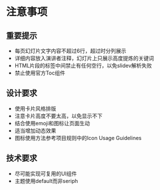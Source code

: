 # 注意事项

## 重要提示
- 每页幻灯片文字内容不超过6行，超过时分列展示
- 详细内容放入演讲者注释，幻灯片上只展示高度提炼的关键词
- HTML片段的标签中间禁止有任何空行，以免slidev解析失败
- 禁止使用官方Toc组件

## 设计要求
- 使用卡片风格排版
- 注意卡片高度不要太高，以免显示不下
- 结合使用emoji和图标让页面生动
- 适当增加动态效果
- 图标使用方法参考项目规则中的Icon Usage Guidelines

## 技术要求
- 尽可能实现可复用的UI组件
- 主题使用default而非seriph